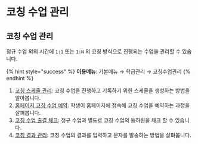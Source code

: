 # 코칭 수업 관리

## 코칭 수업 관리

정규 수업 외의 시간에 `1:1` 또는 `1:N` 의 코칭 방식으로 진행되는 수업을 관리할 수 있습니다.

{% hint style="success" %}
**이용메뉴**: 기본메뉴 → 학급관리 → 코칭수업관리
{% endhint %}

1. [코칭 스케줄 관리](schedule.md): 코칭 수업을 진행하고 기록하기 위한 스케줄을 생성하는 방법을 알아봅니다.
2. [홈페이지 코칭 수업 예약](reservation.md): 학생이 홈페이지에 접속해 코칭 수업을 예약하는 과정을 살펴봅니다.
3. [코칭 수업 출결 체크](attendance.md): 정규 수업과 별도로 코칭 수업의 등하원을 체크 할 수 있습니다.
4. [코칭 결과 관리](result.md):  코칭 수업의 결과를 입력하고 문자를 발송하는 방법을 살펴봅니다.

